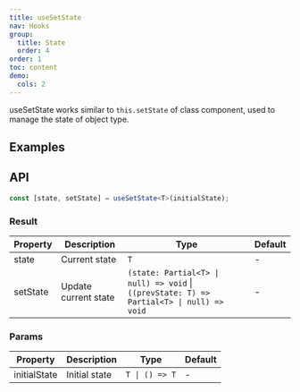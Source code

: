 ```yaml
---
title: useSetState
nav: Hooks
group:
  title: State
  order: 4
order: 1
toc: content
demo:
  cols: 2
---
```


useSetState works similar to `this.setState` of class component, used to manage the state of object type.

## Examples

<!-- prettier-ignore -->
<code src="./demo/demo1.tsx"></code>
<code src="./demo/demo2.tsx"></code>

## API

```typescript
const [state, setState] = useSetState<T>(initialState);
```

### Result

| Property | Description | Type | Default |
| --- | --- | --- | --- |
| state | Current state | `T` | - |
| setState | Update current state | `(state: Partial<T> \| null) => void` \| `((prevState: T) => Partial<T> \| null) => void` | - |

### Params

| Property     | Description   | Type           | Default |
| ------------ | ------------- | -------------- | ------- |
| initialState | Initial state | `T \| () => T` | -       |
